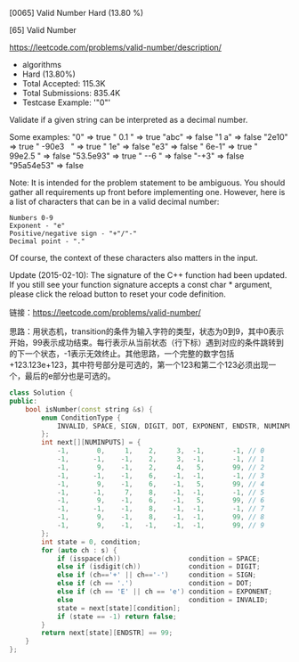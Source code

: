 [0065] Valid Number                                                 Hard   (13.80 %)

<!--front-->	
[65] Valid Number  

https://leetcode.com/problems/valid-number/description/

* algorithms
* Hard (13.80%)
* Total Accepted:    115.3K
* Total Submissions: 835.4K
* Testcase Example:  '"0"'

Validate if a given string can be interpreted as a decimal number.

Some examples:
"0" => true
" 0.1 " => true
"abc" => false
"1 a" => false
"2e10" => true
" -90e3   " => true
" 1e" => false
"e3" => false
" 6e-1" => true
" 99e2.5 " => false
"53.5e93" => true
" --6 " => false
"-+3" => false
"95a54e53" => false

Note: It is intended for the problem statement to be ambiguous. You should gather all requirements up front before implementing one. However, here is a list of characters that can be in a valid decimal number:


	Numbers 0-9
	Exponent - "e"
	Positive/negative sign - "+"/"-"
	Decimal point - "."


Of course, the context of these characters also matters in the input.

Update (2015-02-10):
The signature of the C++ function had been updated. If you still see your function signature accepts a const char * argument, please click the reload button to reset your code definition.






<!--back-->

链接：https://leetcode.com/problems/valid-number/

思路：用状态机，transition的条件为输入字符的类型，状态为0到9，其中0表示开始，99表示成功结束。每行表示从当前状态（行下标）遇到对应的条件跳转到的下一个状态，-1表示无效终止。其他思路，一个完整的数字包括+123.123e+123，其中符号部分是可选的，第一个123和第二个123必须出现一个，最后的e部分也是可选的。

```cpp
class Solution {
public:
    bool isNumber(const string &s) {
        enum ConditionType {
            INVALID, SPACE, SIGN, DIGIT, DOT, EXPONENT, ENDSTR, NUMINPUTS
        };
        int next[][NUMINPUTS] = {
            -1,       0,     1,    2,     3,  -1,       -1, // 0
            -1,      -1,    -1,    2,     3,  -1,       -1, // 1
            -1,       9,    -1,    2,     4,   5,       99, // 2
            -1,      -1,    -1,    6,    -1,  -1,       -1, // 3
            -1,       9,    -1,    6,    -1,   5,       99, // 4
            -1,      -1,     7,    8,    -1,  -1,       -1, // 5
            -1,       9,    -1,    6,    -1,   5,       99, // 6
            -1,      -1,    -1,    8,    -1,  -1,       -1, // 7
            -1,       9,    -1,    8,    -1,  -1,       99, // 8
            -1,       9,    -1,   -1,    -1,  -1,       99, // 9
        };
        int state = 0, condition;
        for (auto ch : s) {
            if (isspace(ch))                 condition = SPACE;
            else if (isdigit(ch))            condition = DIGIT;
            else if (ch=='+' || ch=='-')     condition = SIGN;
            else if (ch == '.')              condition = DOT;
            else if (ch == 'E' || ch == 'e') condition = EXPONENT;
            else                             condition = INVALID;
            state = next[state][condition];
            if (state == -1) return false;
        }
        return next[state][ENDSTR] == 99;
    }
};
```


